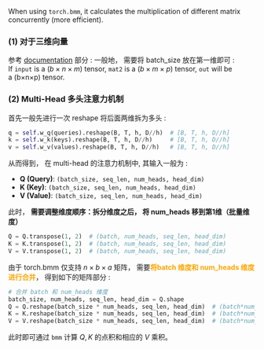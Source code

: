 When using `torch.bmm`,  it calculates the  multiplication of different matrix concurrently (more efficient).  

### (1) 对于三维向量 
参考 [documentation](https://pytorch.org/docs/stable/generated/torch.bmm.html) 部分 : 
一般地， 需要将 batch_size  放在第一维即可 : 
If `input` is a $(b×n×m)$ tensor, `mat2` is a $(b×m×p)$ tensor, `out` will be a (b×n×p) tensor. 

### (2) Multi-Head 多头注意力机制 
首先一般先进行一次  reshape 将后面两维拆为多头 : 
```python fold title:
q = self.w_q(queries).reshape(B, T, h, D//h)  # [B, T, h, D//h]
k = self.w_k(keys).reshape(B, T, h, D//h)     # [B, T, h, D//h]
v = self.w_v(values).reshape(B, T, h, D//h)   # [B, T, h, D//h]
```

从而得到， 在 multi-head 的注意力机制中, 其输入一般为 :  
- **Q (Query)**: `(batch_size, seq_len, num_heads, head_dim)`
- **K (Key)**: `(batch_size, seq_len, num_heads, head_dim)`
- **V (Value)**: `(batch_size, seq_len, num_heads, head_dim)` 

此时， **需要调整维度顺序：拆分维度之后， 将 num_heads 移到第1维（批量维度）**
```python fold title:transpose 
Q = Q.transpose(1, 2)  # (batch, num_heads, seq_len, head_dim)
K = K.transpose(1, 2)  # (batch, num_heads, seq_len, head_dim)
V = V.transpose(1, 2)  # (batch, num_heads, seq_len, head_dim) 
```

由于 torch.bmm 仅支持 $n \times  b \times  a$ 矩阵， 需要<b><mark style="background: transparent; color: orange">将batch 维度和 num_heads 维度进行合并</mark></b>， 得到如下的矩阵部分 : 
```python fold title:
# 合并 batch 和 num_heads 维度
batch_size, num_heads, seq_len, head_dim = Q.shape
Q = Q.reshape(batch_size * num_heads, seq_len, head_dim)  # (batch*num_heads, seq_len, head_dim)
K = K.reshape(batch_size * num_heads, seq_len, head_dim)  # (batch*num_heads, seq_len, head_dim)
V = V.reshape(batch_size * num_heads, seq_len, head_dim)  # (batch*num_heads, seq_len, head_dim)
```

此时即可通过 `bmm` 计算 $Q, K$ 的点积和相应的 $V$ 乘积。 

